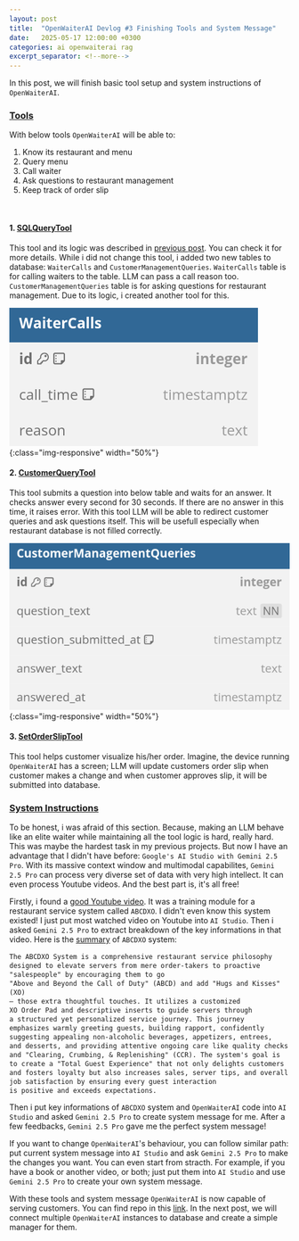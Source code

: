 ```yaml
---
layout: post
title:  "OpenWaiterAI Devlog #3 Finishing Tools and System Message"
date:   2025-05-17 12:00:00 +0300
categories: ai openwaiterai rag
excerpt_separator: <!--more-->
---
```

In this post, we will finish basic tool setup and system instructions of `OpenWaiterAI`.

### [Tools](https://github.com/CumaOzavci/openwaiterai/tree/main/openwaiterai/Tools)
With below tools `OpenWaiterAI` will be able to:
1. Know its restaurant and menu
2. Query menu
3. Call waiter
4. Ask questions to restaurant management
5. Keep track of order slip

<br />

#### 1. [SQLQueryTool](https://github.com/CumaOzavci/openwaiterai/blob/main/openwaiterai/Tools/SQLQueryTool.py)
This tool and its logic was described in [previous post](https://cumaozavci.github.io/ai/openwaiterai/rag/2025/02/17/openwaiterai_2_rag.html). You can check it for more details. While i did not change this tool, i added two new tables to database: `WaiterCalls` and `CustomerManagementQueries`. `WaiterCalls` table is for calling waiters to the table. LLM can pass a call reason too. `CustomerManagementQueries` table is for asking questions for restaurant management. Due to its logic, i created another tool for this.
<br />

![Waiter Call SQL Schema](/pictures/waiter_call_sql_schema.png){:class="img-responsive" width="50%"}
<br />
<!--more-->

#### 2. [CustomerQueryTool](https://github.com/CumaOzavci/openwaiterai/blob/main/openwaiterai/Tools/CustomerQueryTool.py)
This tool submits a question into below table and waits for an answer. It checks answer every second for 30 seconds. If there are no answer in this time, it raises error. With this tool LLM will be able to redirect customer queries and ask questions itself. This will be usefull especially when restaurant database is not filled correctly.
<br />

![Customer Queries SQL Schema](/pictures/customer_queries_sql_schema.png.png){:class="img-responsive" width="50%"}
<br />

#### 3. [SetOrderSlipTool](https://github.com/CumaOzavci/openwaiterai/blob/main/openwaiterai/Tools/SetOrderSlipTool.py)
This tool helps customer visualize his/her order. Imagine, the device running `OpenWaiterAI` has a screen; LLM will update customers order slip when customer makes a change and when customer approves slip, it will be submitted into database.

### [System Instructions](https://github.com/CumaOzavci/openwaiterai/blob/main/system_instructions.txt)
To be honest, i was afraid of this section. Because, making an LLM behave like an elite waiter while maintaining all the tool logic is hard, really hard. This was maybe the hardest task in my previous projects. But now I have an advantage that I didn't have before: `Google's AI Studio with Gemini 2.5 Pro`. With its massive context window and multimodal capabilites, `Gemini 2.5 Pro` can process very diverse set of data with very high intellect. It can even process Youtube videos. And the best part is, it's all free!

Firstly, i found a [good Youtube video](https://www.youtube.com/watch?v=S1CfItpKg7c). It was a training module for a restaurant service system called `ABCDXO`. I didn't even know this system existed! I just put most watched video on Youtube into `AI Studio`. Then i asked `Gemini 2.5 Pro` to extract breakdown of the key informations in that video. Here is the <ins>summary</ins> of `ABCDXO` system:

```
The ABCDXO System is a comprehensive restaurant service philosophy
designed to elevate servers from mere order-takers to proactive
"salespeople" by encouraging them to go
"Above and Beyond the Call of Duty" (ABCD) and add "Hugs and Kisses" (XO)
– those extra thoughtful touches. It utilizes a customized
XO Order Pad and descriptive inserts to guide servers through
a structured yet personalized service journey. This journey
emphasizes warmly greeting guests, building rapport, confidently
suggesting appealing non-alcoholic beverages, appetizers, entrees,
and desserts, and providing attentive ongoing care like quality checks
and "Clearing, Crumbing, & Replenishing" (CCR). The system's goal is
to create a "Total Guest Experience" that not only delights customers
and fosters loyalty but also increases sales, server tips, and overall
job satisfaction by ensuring every guest interaction
is positive and exceeds expectations.
```

Then i put key informations of `ABCDXO` system and `OpenWaiterAI` code into `AI Studio` and asked `Gemini 2.5 Pro` to create system message for me. After a few feedbacks, `Gemini 2.5 Pro` gave me the perfect system message!

If you want to change `OpenWaiterAI`'s behaviour, you can follow similar path: put current system message into `AI Studio` and ask `Gemini 2.5 Pro` to make the changes you want. You can even start from stracth. For example, if you have a book or another video, or both; just put them into `AI Studio` and use `Gemini 2.5 Pro` to create your own system message.

With these tools and system message `OpenWaiterAI` is now capable of serving customers. You can find repo in this [link](https://github.com/CumaOzavci/openwaiterai). In the next post, we will connect multiple `OpenWaiterAI` instances to database and create a simple manager for them.